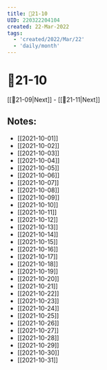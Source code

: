 ```yaml
---
title: 📅21-10
UID: 220322204104
created: 22-Mar-2022
tags:
  - 'created/2022/Mar/22'
  - 'daily/month'
---
```

# 📅21-10
[[📅21-09|Next]] - [[📅21-11|Next]]

## Notes:
- [[2021-10-01]]
- [[2021-10-02]]
- [[2021-10-03]]
- [[2021-10-04]]
- [[2021-10-05]]
- [[2021-10-06]]
- [[2021-10-07]]
- [[2021-10-08]]
- [[2021-10-09]]
- [[2021-10-10]]
- [[2021-10-11]]
- [[2021-10-12]]
- [[2021-10-13]]
- [[2021-10-14]]
- [[2021-10-15]]
- [[2021-10-16]]
- [[2021-10-17]]
- [[2021-10-18]]
- [[2021-10-19]]
- [[2021-10-20]]
- [[2021-10-21]]
- [[2021-10-22]]
- [[2021-10-23]]
- [[2021-10-24]]
- [[2021-10-25]]
- [[2021-10-26]]
- [[2021-10-27]]
- [[2021-10-28]]
- [[2021-10-29]]
- [[2021-10-30]]
- [[2021-10-31]]

